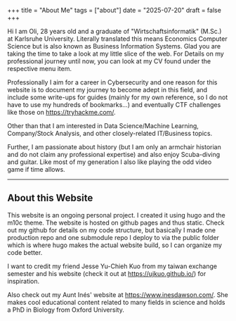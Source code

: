 +++
title = "About Me"
tags = ["about"]
date = "2025-07-20"
draft = false
+++

Hi I am Oli, 28 years old and a graduate of "Wirtschaftsinformatik" (M.Sc.) at Karlsruhe University. Literally translated this means Economics Computer Science but is also known as Business Information Systems. Glad you are taking the time to take a look at my little slice of the web. For Details on my professional journey until now, you can look at my CV found under the respective menu item.

Professionally I aim for a career in Cybersecurity and one reason for this website is to document my journey to become adept in this field, and include some write-ups for guides (mainly for my own reference, so I do not have to use my hundreds of bookmarks...) and eventually CTF challenges like those on https://tryhackme.com/.

Other than that I am interested in Data Science/Machine Learning, Company/Stock Analysis, and other closely-related IT/Business topics. 

Further, I am passionate about history (but I am only an armchair historian and do not claim any professional expertise) and also enjoy Scuba-diving and guitar. Like most of my generation I also like playing the odd video game if time allows.

---
About this Website
---

This website is an ongoing personal project.
I created it using hugo and the m10c theme. The website is hosted on github pages and thus static. Check out my github for details on my code structure, but basically I made one production repo and one submodule repo I deploy to via the public folder which is where hugo makes the actual website build, so I can organize my code better. 

I want to credit my friend Jesse Yu-Chieh Kuo from my taiwan exchange semester and his website (check it out at https://ujkuo.github.io/) for inspiration.

Also check out my Aunt Inés' website at https://www.inesdawson.com/. She makes cool educational content related to many fields in science and holds a PhD in Biology from Oxford University.
